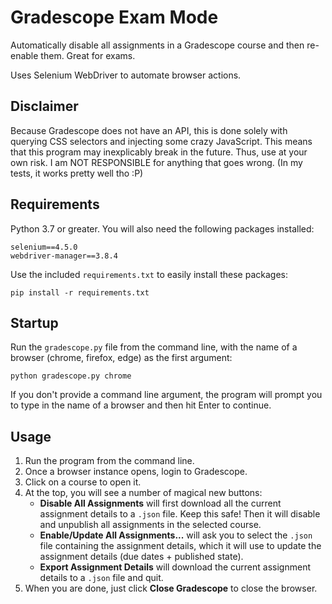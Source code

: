 # Gradescope Exam Mode
Automatically disable all assignments in a Gradescope course and then re-enable them. Great for exams.

Uses Selenium WebDriver to automate browser actions.

## Disclaimer
Because Gradescope does not have an API, this is done solely with querying CSS selectors and injecting some crazy JavaScript. This means that this program may inexplicably break in the future. Thus, use at your own risk. I am NOT RESPONSIBLE for anything that goes wrong. (In my tests, it works pretty well tho :P)

## Requirements
Python 3.7 or greater.
You will also need the following packages installed:
```
selenium==4.5.0
webdriver-manager==3.8.4
```
Use the included `requirements.txt` to easily install these packages:
```
pip install -r requirements.txt
```

## Startup
Run the `gradescope.py` file from the command line, with the name of a browser (chrome, firefox, edge) as the first argument:
```
python gradescope.py chrome
```

If you don't provide a command line argument, the program will prompt you to type in the name of a browser and then hit Enter to continue.

## Usage

1. Run the program from the command line.
2. Once a browser instance opens, login to Gradescope.
3. Click on a course to open it.
4. At the top, you will see a number of magical new buttons:
    * **Disable All Assignments** will first download all the current assignment details to a `.json` file. Keep this safe! Then it will disable and unpublish all assignments in the selected course.
    * **Enable/Update All Assignments...** will ask you to select the `.json` file containing the assignment details, which it will use to update the assignment details (due dates + published state).
    * **Export Assignment Details** will download the current assignment details to a `.json` file and quit.
5. When you are done, just click **Close Gradescope** to close the browser.